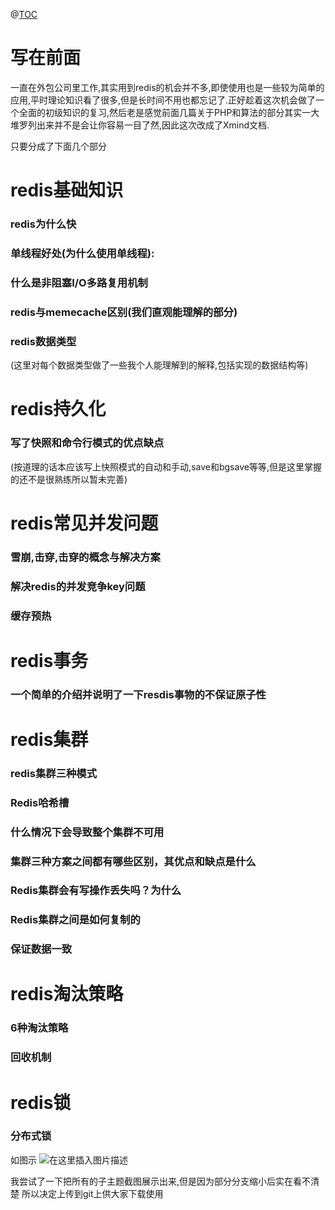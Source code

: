 @[TOC](关于redis相关知识)

# 写在前面

一直在外包公司里工作,其实用到redis的机会并不多,即使使用也是一些较为简单的应用,平时理论知识看了很多,但是长时间不用也都忘记了.正好趁着这次机会做了一个全面的初级知识的复习,然后老是感觉前面几篇关于PHP和算法的部分其实一大堆罗列出来并不是会让你容易一目了然,因此这次改成了Xmind文档.


只要分成了下面几个部分

# redis基础知识
### redis为什么快
### 单线程好处(为什么使用单线程):
### 什么是非阻塞I/O多路复用机制
### redis与memecache区别(我们直观能理解的部分)
### redis数据类型
(这里对每个数据类型做了一些我个人能理解到的解释,包括实现的数据结构等)
#  redis持久化
### 写了快照和命令行模式的优点缺点
(按道理的话本应该写上快照模式的自动和手动,save和bgsave等等,但是这里掌握的还不是很熟练所以暂未完善)
# redis常见并发问题
### 雪崩,击穿,击穿的概念与解决方案
### 解决redis的并发竞争key问题
### 缓存预热
# redis事务
###  一个简单的介绍并说明了一下resdis事物的不保证原子性
# redis集群
###  redis集群三种模式
###  Redis哈希槽
###  什么情况下会导致整个集群不可用
###  集群三种方案之间都有哪些区别，其优点和缺点是什么
###  Redis集群会有写操作丢失吗？为什么
###  Redis集群之间是如何复制的
###  保证数据一致
# redis淘汰策略
###  6种淘汰策略
###  回收机制
# redis锁
###  分布式锁
如图示
![在这里插入图片描述](https://img-blog.csdnimg.cn/202005111908539.png?x-oss-process=image/watermark,type_ZmFuZ3poZW5naGVpdGk,shadow_10,text_aHR0cHM6Ly9ibG9nLmNzZG4ubmV0L3dvbGVnZXF1MTk5Mw==,size_16,color_FFFFFF,t_70)

我尝试了一下把所有的子主题截图展示出来,但是因为部分分支缩小后实在看不清楚  所以决定上传到git上供大家下载使用
